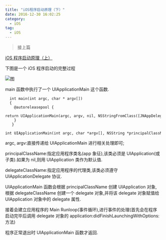 ```yaml
---
title: "iOS程序启动原理（下）"
date: 2016-12-30 16:02:25
category:
  - iOS
tag:
  - iOS
---
```


> 接上篇

[iOS 程序启动原理（上）](https://img.viptv.work/viptv/posts/iOS/iOS程序启动原理（上）.html)

下图是一个 iOS 程序启动的完整过程

<!-- ![图](https://upload-images.jianshu.io/upload_images/2076247-1f1b30ddcfcd7ef3.png?imageMogr2/auto-orient/strip%7CimageView2/2/w/1240) -->
<img src="https://upload-images.jianshu.io/upload_images/2076247-1f1b30ddcfcd7ef3.png?imageMogr2/auto-orient/strip%7CimageView2/2/w/1240" referrerPolicy="no-referrer" alt="图">

main 函数中执行了一个 UIApplicationMain 这个函数.

      int main(int argc, char * argv[])
      {    
        @autoreleasepool {        
          return UIApplicationMain(argc, argv, nil, NSStringFromClass([JNAppDelegate class]));    
        }
       }
      int UIApplicationMain(int argc, char *argv[], NSString *principalClassName, NSString *delegateClassName);

argc, argv:直接传递给 UIApplicationMain 进行相关处理即可;

principalClassName:指定应用程序类名(app 象征),该类必须是 UIApplication(或子类).如果为 nil,则用 UIApplication 类作为默认值.

delegateClassName:指定应用程序的代理类,该类必须遵守 UIApplicationDelegate 协议.

UIApplicationMain 函数会根据 principalClassName 创建 UIApplication 对象,根据 delegateClassName 创建一个 delegate 对象,并将该 delegate 对象赋值给 UIApplication 对象中的 delegate 属性.

接着会建立应用程序的 Main Runloop(事件循环),进行事件的处理(首先会在程序启动完毕后调用 delegate 对象的 application:didFinishLaunchingWithOptions:方法)

程序正常退出时 UIApplicationMain 函数才返回.
